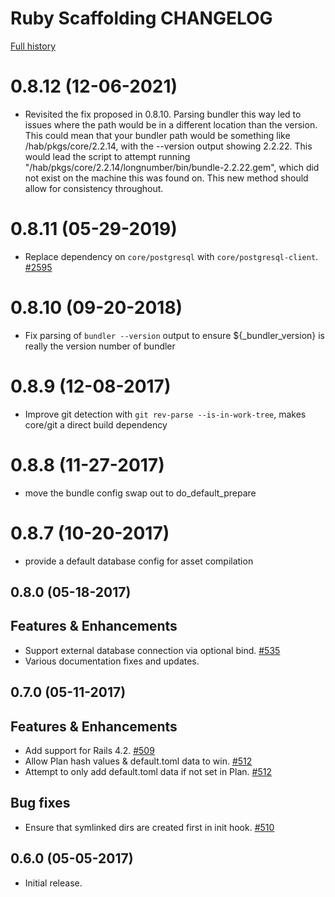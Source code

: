 # Ruby Scaffolding CHANGELOG

[Full history](https://github.com/habitat-sh/core-plans/commits/master/scaffolding-ruby)

# 0.8.12 (12-06-2021)

- Revisited the fix proposed in 0.8.10. Parsing bundler this way led to issues where the path would be in a different location
  than the version. This could mean that your bundler path would be something like /hab/pkgs/core/2.2.14, with the --version
  output showing 2.2.22. This would lead the script to attempt running "/hab/pkgs/core/2.2.14/longnumber/bin/bundle-2.2.22.gem",
  which did not exist on the machine this was found on. This new method should allow for consistency throughout. 

# 0.8.11 (05-29-2019)

- Replace dependency on `core/postgresql` with `core/postgresql-client`. [\#2595](https://github.com/habitat-sh/core-plans/issues/2595)

# 0.8.10 (09-20-2018)

- Fix parsing of `bundler --version` output to ensure ${_bundler_version}
  is really the version number of bundler

# 0.8.9 (12-08-2017)

- Improve git detection with `git rev-parse --is-in-work-tree`, makes
  core/git a direct build dependency

# 0.8.8 (11-27-2017)
- move the bundle config swap out to do_default_prepare

# 0.8.7 (10-20-2017)
- provide a default database config for asset compilation

## 0.8.0 (05-18-2017)

## Features & Enhancements

- Support external database connection via optional bind. [\#535](https://github.com/habitat-sh/core-plans/pull/535)
- Various documentation fixes and updates.

## 0.7.0 (05-11-2017)

## Features & Enhancements

- Add support for Rails 4.2. [\#509](https://github.com/habitat-sh/core-plans/pull/509)
- Allow Plan hash values & default.toml data to win. [\#512](https://github.com/habitat-sh/core-plans/pull/512)
- Attempt to only add default.toml data if not set in Plan. [\#512](https://github.com/habitat-sh/core-plans/pull/512)

## Bug fixes

- Ensure that symlinked dirs are created first in init hook. [\#510](https://github.com/habitat-sh/core-plans/pull/510)

## 0.6.0 (05-05-2017)

- Initial release.
